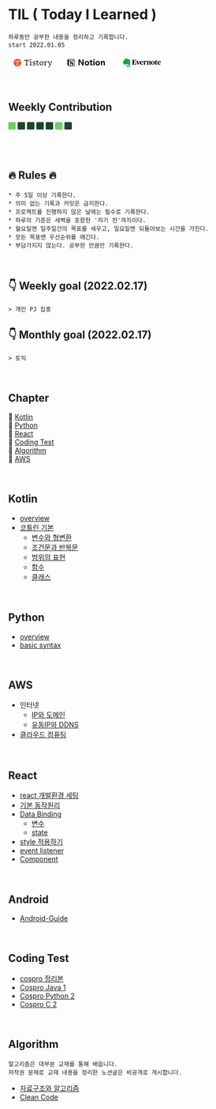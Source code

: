 # TIL  ( Today I Learned )
    하루동안 공부한 내용을 정리하고 기록합니다.  
    start 2022.01.05 

<a href="https://code-review.tistory.com/" target="_blank"><img src="./img/tistory.png"></a>
<a href="https://foggy-silica-61a.notion.site/TIL-ee6830b8923f44e2951f13ad55516e69" target="_blank"><img src="./img/notion.png"></a>
<a href="https://www.evernote.com/shard/s724/sh/17e5ce44-0bec-7f0d-73cf-98687cf14921/147dccda00c98884482556fe0e24bc90" target="_blank"><img src="./img/evernote.png"></a>

<br>


## Weekly Contribution

<a target="_blank"><img src="./img/committed.png" height="15px"></a>
<img src="./img/no-committed.png" height="15px">
<img src="./img/no-committed.png" height="15px">
<img src="./img/no-committed.png" height="15px">
<img src="./img/no-committed.png" height="15px">
<img src="./img/committed.png" height="15px">
<img src="./img/no-committed.png" height="15px"> 

<br><br>

## 🔥 Rules 🔥
    * 주 5일 이상 기록한다.
    * 의미 없는 기록과 커밋은 금지한다.
    * 프로젝트를 진행하지 않은 날에는 필수로 기록한다.
    * 하루의 기준은 새벽을 포함한 '자기 전'까지이다.
    * 월요일엔 일주일간의 목표를 세우고, 일요일엔 되돌아보는 시간을 가진다.
    * 모든 목표엔 우선순위를 매긴다.
    * 부담가지지 않는다. 공부한 만큼만 기록한다.

<br>


## 👇 Weekly goal (2022.02.17)
    > 개인 PJ 집중

## 👇 Monthly goal (2022.02.17)
    > 토익

<br>


## Chapter

🎈 [Kotlin](#Kotlin)  
🎈 [Python](#Python)  
🎈 [React](#React)   
🎈 [Coding Test](#Coding-Test)  
🎈 [Algorithm](#Algorithm)    
🎈 [AWS](#AWS)

<br>

## Kotlin

* [overview](./Kotlin/Kotlin이란.md)
* [코틀린 기본](./Kotlin/코틀린기본.md)
    * [변수와 형변환](./Kotlin/변수와-형변환.md)
    * [조건문과 반복문](./Kotlin/조건문과-반복문.md)
    * [범위의 표현](./Kotlin/범위표현.md)
    * [함수](./Kotlin/함수.md)
    * [클래스](./Kotlin/클래스.md)

<br>

## Python

* [overview](./Python/overview.md)
* [basic syntax](./Python/basic-syntax.md)


<br>

## AWS
* 인터넷   
    + [IP와 도메인](./AWS/IP와-도메인.md)
    + [유동IP와 DDNS](./AWS/유동IP와-DDNS.md)
* [클라우드 컴퓨팅](./AWS/클라우드-컴퓨팅.md)

<br>

## React  
* [react 개발환경 세팅](./React/개발환경설정.md)
* [기본 동작원리](./React/기본-동작원리.md)
* [Data Binding](./React/데이터바인딩)
    + [변수](./React/데이터바인딩/변수.md)
    + [state](./React/데이터바인딩/State.md)
* [style 적용하기](./React/스타일-적용.md)
* [event listener](./React/이벤트리스너.md)
* [Component](./React/컴포넌트.md)

<br>

## Android
* [Android-Guide](https://github.com/KimSky904/Android-guide)


<br>

## Coding Test
* [cospro 정리본](https://code-review.tistory.com/entry/Cospro-C-%EC%BD%94%EC%8A%A4%ED%94%84%EB%A1%9C-%EB%8B%B9%EC%9D%BC%EC%B9%98%EA%B8%B0-%EB%8F%84%EC%A0%84Groom-%EC%A0%84%EC%B2%B4-%EB%AC%B8%EC%A0%9C-%ED%92%80%EC%9D%B4)
* [Cospro Java 1](https://github.com/KimSky904/CodingTest/tree/master/YBMIT/COSPRO1%EA%B8%89/JAVA)
* [Cospro Python 2](https://github.com/KimSky904/CosProPython)
* [Cospro C 2](https://github.com/KimSky904/CodingTest/tree/master/YBMIT/COSPRO1%EA%B8%89/C)

<br>

## Algorithm
    알고리즘은 대부분 교재를 통해 배웁니다.
    저작권 문제로 교재 내용을 정리한 노션글은 비공개로 게시합니다.

* [자료구조와 알고리즘](https://www.notion.so/0f813f34ce244e28b2bf12a8b3dd9fb4)
* [Clean Code](https://www.notion.so/Clean-Code-7707ec8fcf70425d8c36a9ed9aa03962)



<br>
